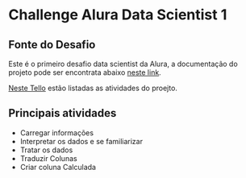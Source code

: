 # Challenge Alura Data Scientist 1

## Fonte do Desafio
Este é o primeiro desafio data scientist da Alura, a documentação do projeto pode ser encontrata abaixo [neste link](https://github.com/sthemonica/alura-voz).

[Neste Tello](https://trello.com/b/KDpEbaPv/challenge-data-science) estão listadas as atividades do proejto.

## Principais atividades
* Carregar informações
* Interpretar os dados e se familiarizar
* Tratar os dados
* Traduzir Colunas
* Criar coluna Calculada
